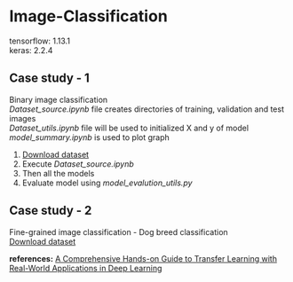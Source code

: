 # Image-Classification

tensorflow: 1.13.1  
keras: 2.2.4  
## Case study - 1
Binary image classification  
*Dataset_source.ipynb* file creates directories of training, validation and test images  
*Dataset_utils.ipynb* file will be used to initialized X and y of model  
*model_summary.ipynb* is used to plot graph  
1. <a href="https://www.kaggle.com/c/dogs-vs-cats/data">Download dataset</a>
2. Execute *Dataset_source.ipynb*
3. Then all the models
4. Evaluate model using *model_evalution_utils.py*

## Case study - 2
Fine-grained image classification - Dog breed classification  
<a href="https://www.kaggle.com/c/dog-breed-identification/data">Download dataset</a>

**references:** <a href="https://towardsdatascience.com/a-comprehensive-hands-on-guide-to-transfer-learning-with-real-world-applications-in-deep-learning-212bf3b2f27a">A Comprehensive Hands-on Guide to Transfer Learning with Real-World Applications in Deep Learning</a>
